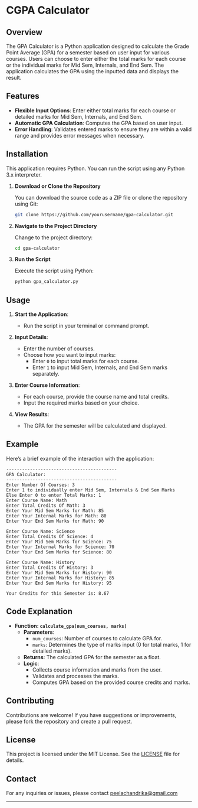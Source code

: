# CGPA Calculator

## Overview

The GPA Calculator is a Python application designed to calculate the Grade Point Average (GPA) for a semester based on user input for various courses. Users can choose to enter either the total marks for each course or the individual marks for Mid Sem, Internals, and End Sem. The application calculates the GPA using the inputted data and displays the result.

## Features

- **Flexible Input Options**: Enter either total marks for each course or detailed marks for Mid Sem, Internals, and End Sem.
- **Automatic GPA Calculation**: Computes the GPA based on user input.
- **Error Handling**: Validates entered marks to ensure they are within a valid range and provides error messages when necessary.

## Installation

This application requires Python. You can run the script using any Python 3.x interpreter.

1. **Download or Clone the Repository**

   You can download the source code as a ZIP file or clone the repository using Git:
   ```bash
   git clone https://github.com/yourusername/gpa-calculator.git
   ```

2. **Navigate to the Project Directory**

   Change to the project directory:
   ```bash
   cd gpa-calculator
   ```

3. **Run the Script**

   Execute the script using Python:
   ```bash
   python gpa_calculator.py
   ```

## Usage

1. **Start the Application**:
   - Run the script in your terminal or command prompt.

2. **Input Details**:
   - Enter the number of courses.
   - Choose how you want to input marks:
     - Enter `0` to input total marks for each course.
     - Enter `1` to input Mid Sem, Internals, and End Sem marks separately.

3. **Enter Course Information**:
   - For each course, provide the course name and total credits.
   - Input the required marks based on your choice.

4. **View Results**:
   - The GPA for the semester will be calculated and displayed.

## Example

Here’s a brief example of the interaction with the application:

```
------------------------------------------
GPA Calculator: 
------------------------------------------
Enter Number Of Courses: 3
Enter 1 to individually enter Mid Sem, Internals & End Sem Marks
Else Enter 0 to enter Total Marks: 1
Enter Course Name: Math
Enter Total Credits Of Math: 3
Enter Your Mid Sem Marks for Math: 85
Enter Your Internal Marks for Math: 80
Enter Your End Sem Marks for Math: 90

Enter Course Name: Science
Enter Total Credits Of Science: 4
Enter Your Mid Sem Marks for Science: 75
Enter Your Internal Marks for Science: 70
Enter Your End Sem Marks for Science: 80

Enter Course Name: History
Enter Total Credits Of History: 3
Enter Your Mid Sem Marks for History: 90
Enter Your Internal Marks for History: 85
Enter Your End Sem Marks for History: 95

Your Credits for this Semester is: 8.67
```

## Code Explanation

- **Function: `calculate_gpa(num_courses, marks)`**
  - **Parameters**:
    - `num_courses`: Number of courses to calculate GPA for.
    - `marks`: Determines the type of marks input (0 for total marks, 1 for detailed marks).
  - **Returns**: The calculated GPA for the semester as a float.
  - **Logic**:
    - Collects course information and marks from the user.
    - Validates and processes the marks.
    - Computes GPA based on the provided course credits and marks.

## Contributing

Contributions are welcome! If you have suggestions or improvements, please fork the repository and create a pull request.

## License

This project is licensed under the MIT License. See the [LICENSE](LICENSE) file for details.

## Contact

For any inquiries or issues, please contact peelachandrika@gmail.com

---
